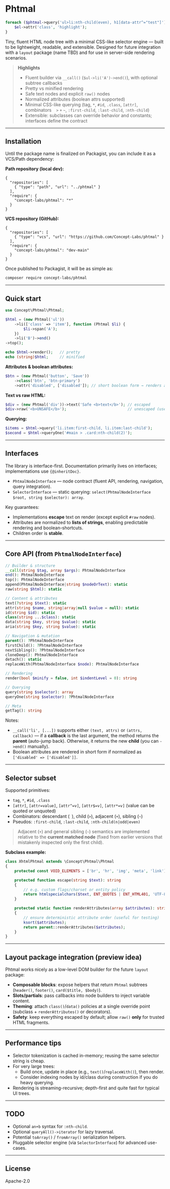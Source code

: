 # Phtmal

```php
foreach ($phtmal->query('ul>li:nth-child(even), h1[data-attr^="test"]') as $el) {
    $el->attr('class', 'highlight'); 
}
```

Tiny, fluent HTML node tree with a minimal CSS-like selector engine — built to be lightweight, readable, and extensible. Designed for future integration with a `layout` package (name TBD) and for use in server-side rendering scenarios.

> **Highlights**
>
> - Fluent builder via `__call()` (`$ul->li('A')->end()`), with optional subtree callbacks
> - Pretty vs minified rendering
> - Safe text nodes and explicit `raw()` nodes
> - Normalized attributes (boolean attrs supported)
> - Minimal CSS-like querying (tag, `*`, `#id`, `.class`, `[attr]`, combinators ` ` `>` `+` `~`, `:first-child`, `:last-child`, `:nth-child`)
> - Extensible: subclasses can override behavior and constants; interfaces define the contract

---

## Installation

Until the package name is finalized on Packagist, you can include it as a VCS/Path dependency:

**Path repository (local dev):**
```jsonc
{
  "repositories": [
    { "type": "path", "url": "../phtmal" }
  ],
  "require": {
    "concept-labs/phtmal": "*"
  }
}
```

**VCS repository (GitHub):**
```jsonc
{
  "repositories": [
    { "type": "vcs", "url": "https://github.com/Concept-Labs/phtmal" }
  ],
  "require": {
    "concept-labs/phtmal": "dev-main"
  }
}
```

Once published to Packagist, it will be as simple as:
```bash
composer require concept-labs/phtmal
```

---

## Quick start

```php
use Concept\Phtmal\Phtmal;

$html = (new Phtmal('ul'))
    ->li(['class' => 'item'], function (Phtmal $li) {
        $li->span('A');
    })
    ->li('B')->end()
->top();

echo $html->render();   // pretty
echo (string)$html;     // minified
```

**Attributes & boolean attributes:**
```php
$btn = (new Phtmal('button', 'Save'))
    ->class('btn', 'btn-primary')
    ->attr('disabled', ['disabled']); // short boolean form → renders as: <button disabled>…</button>
```

**Text vs raw HTML:**
```php
$div = (new Phtmal('div'))->text('Safe <b>text</b>'); // escaped
$div->raw('<b>UNSAFE</b>');                           // unescaped (use with care)
```

**Querying:**
```php
$items = $html->query('li.item:first-child, li.item:last-child');
$second = $html->queryOne('#main > .card:nth-child(2)');
```

---

## Interfaces

The library is interface-first. Documentation primarily lives on interfaces; implementations use `{@inheritDoc}`.

- `PhtmalNodeInterface` — node contract (fluent API, rendering, navigation, query integration).
- `SelectorInterface` — static querying: `select(PhtmalNodeInterface $root, string $selector): array`.

Key guarantees:
- Implementations **escape** text on render (except explicit `#raw` nodes).
- Attributes are normalized to **lists of strings**, enabling predictable rendering and boolean-shortcuts.
- Children order is **stable**.

---

## Core API (from `PhtmalNodeInterface`)

```php
// Builder & structure
__call(string $tag, array $args): PhtmalNodeInterface
end(): PhtmalNodeInterface
top(): PhtmalNodeInterface
append(PhtmalNodeInterface|string $nodeOrText): static
raw(string $html): static

// Content & attributes
text(?string $text): static
attr(string $name, string|array|null $value = null): static
id(string $id): static
class(string ...$class): static
data(string $key, string $value): static
aria(string $key, string $value): static

// Navigation & mutation
parent(): ?PhtmalNodeInterface
firstChild(): ?PhtmalNodeInterface
nextSibling(): ?PhtmalNodeInterface
cloneDeep(): PhtmalNodeInterface
detach(): static
replaceWith(PhtmalNodeInterface $node): PhtmalNodeInterface

// Rendering
render(bool $minify = false, int $indentLevel = 0): string

// Querying
query(string $selector): array
queryOne(string $selector): ?PhtmalNodeInterface

// Meta
getTag(): string
```

Notes:
- `__call('li', [...])` supports either `(text, attrs)` or `(attrs, callback)` — if a **callback** is the last argument, the method returns the **parent** (auto-jump back). Otherwise, it returns the new **child** (you can `->end()` manually).
- Boolean attributes are rendered in short form if normalized as `['disabled' => ['disabled']]`.

---

## Selector subset

Supported primitives:
- `tag`, `*`, `#id`, `.class`
- `[attr]`, `[attr=value]`, `[attr^=v]`, `[attr$=v]`, `[attr*=v]` (value can be quoted or unquoted)
- Combinators: descendant (` `), child (`>`), adjacent (`+`), sibling (`~`)
- Pseudos: `:first-child`, `:last-child`, `:nth-child(n|odd|even)`

> Adjacent (`+`) and general sibling (`~`) semantics are implemented relative to the **current matched node** (fixed from earlier versions that mistakenly inspected only the first child).


**Subclass example:**

```php
class XhtmlPhtmal extends \Concept\Phtmal\Phtmal
{
    protected const VOID_ELEMENTS = ['br', 'hr', 'img', 'meta', 'link'];

    protected function escape(string $text): string
    {
        // e.g. custom flags/charset or entity policy
        return htmlspecialchars($text, ENT_QUOTES | ENT_HTML401, 'UTF-8');
    }

    protected static function renderAttributes(array $attributes): string
    {
        // ensure deterministic attribute order (useful for testing)
        ksort($attributes);
        return parent::renderAttributes($attributes);
    }
}
```

---

## Layout package integration (preview idea)

Phtmal works nicely as a low-level DOM builder for the future `layout` package:

- **Composable blocks**: expose helpers that return `Phtmal` subtrees (`header()`, `footer()`, `card($title, $body)`).
- **Slots/partials**: pass callbacks into node builders to inject variable content.
- **Theming**: attach `class()`/`data()` policies at a single override point (subclass + `renderAttributes()` or decorators).
- **Safety**: keep everything escaped by default; allow `raw()` **only** for trusted HTML fragments.

---

## Performance tips

- Selector tokenization is cached in-memory; reusing the same selector string is cheap.
- For very large trees:
  - Build once, update in place (e.g., `text()`/`replaceWith()`), then render.
  - Consider indexing nodes by id/class during construction if you do heavy querying.
- Rendering is streaming-recursive; depth-first and quite fast for typical UI trees.

---

## TODO
- Optional `an+b` syntax for `:nth-child`.
- Optional `queryAll()->iterator` for lazy traversal.
- Potential `toArray()` / `fromArray()` serialization helpers.
- Pluggable selector engine (via `SelectorInterface`) for advanced use-cases.

---

## License

Apache-2.0
